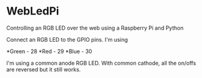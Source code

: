 WebLedPi
=====

Controlling an RGB LED over the web using a Raspberry Pi and Python

Connect an RGB LED to the GPIO pins. I'm using

*Green - 28
*Red - 29
*Blue - 30

I'm using a common anode RGB LED. With common cathode, all the on/offs are reversed but it still works.
